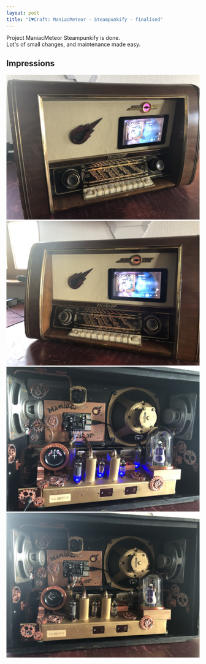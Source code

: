 ```yaml
---
layout: post
title: "I♥Craft: ManiacMeteor - Steampunkify - finalised"
---
```


Project ManiacMeteor Steampunkify is done.\
Lot's of small changes, and maintenance made easy.



## Impressions


![The Base](/assets/pix/ManiacMeteor_Steampunkified_01.JPG)\
![Base left](/assets/pix/ManiacMeteor_Steampunkified_02.JPG)\
![Inside left](/assets/pix/ManiacMeteor_Steampunkified_03.JPG)\
![Inside right](/assets/pix/ManiacMeteor_Steampunkified_04.JPG)